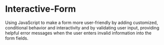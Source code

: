 # Interactive-Form
Using JavaScript to make a form more user-friendly by adding customized, conditional behavior and interactivity and by validating user input, providing helpful error messages when the user enters invalid information into the form fields.
